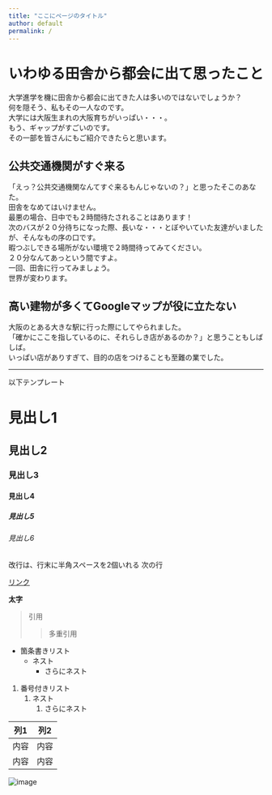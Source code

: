 ```yaml
---
title: "ここにページのタイトル"
author: default
permalink: /
---
```

# いわゆる田舎から都会に出て思ったこと

大学進学を機に田舎から都会に出てきた人は多いのではないでしょうか？  
何を隠そう、私もその一人なのです。  
大学には大阪生まれの大阪育ちがいっぱい・・・。  
もう、ギャップがすごいのです。  
その一部を皆さんにもご紹介できたらと思います。  

## 公共交通機関がすぐ来る
「えっ？公共交通機関なんてすぐ来るもんじゃないの？」と思ったそこのあなた。  
田舎をなめてはいけません。  
最悪の場合、日中でも２時間待たされることはあります！  
次のバスが２０分待ちになった際、長いな・・・とぼやいていた友達がいましたが、そんなもの序の口です。  
暇つぶしできる場所がない環境で２時間待ってみてください。  
２０分なんてあっという間ですよ。  
一回、田舎に行ってみましょう。  
世界が変わります。  
## 高い建物が多くてGoogleマップが役に立たない
大阪のとある大きな駅に行った際にしてやられました。  
「確かにここを指しているのに、それらしき店があるのか？」と思うこともしばしば。  
いっぱい店がありすぎて、目的の店をつけることも至難の業でした。





---

以下テンプレート

# 見出し1
## 見出し2
### 見出し3
#### 見出し4
##### 見出し5
###### 見出し6

改行は、行末に半角スペースを2個いれる
次の行

[リンク](https://www.google.co.jp/)

**太字**

> 引用
>> 多重引用


- 箇条書きリスト
  - ネスト
    - さらにネスト


1. 番号付きリスト
   1. ネスト
      1. さらにネスト


| 列1  | 列2  |
|-----|-----|
| 内容  | 内容  |
| 内容  | 内容  |

![image](/GHPages_WebSite/assets/images/logo-150.png)
